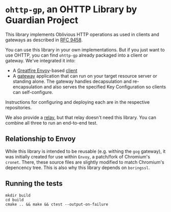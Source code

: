 # `ohttp-gp`, an OHTTP Library by Guardian Project 

This library implements Oblivious HTTP operations as used in clients and gateways as described in [RFC 9458](https://www.rfc-editor.org/rfc/rfc9458.html#name-key-configuration).

You can use this library in your own implementations.  But if you just want to use OHTTP, you can find `ohttp-gp` already packaged into a client or gateway.  We've integrated it into:

* A [Greatfire Envoy](https://github.com/greatfire/envoy)-based [client](https://github.com/johnhess/cog)
* A [gateway](https://github.com/johnhess/gog) application that can run on your target resource server or standing alone.  The gateway handles decapsulation and re-encapsulation and also serves the specified Key Configuration so clients can self-configure.

Instructions for configuring and deploying each are in the respective repositories.

We also provide a [relay](https://github.com/johnhess/pog), but that relay doesn't need this library.  You can combine all three to run an end-to-end test.

## Relationship to Envoy

While this library is intended to be reusable (e.g. withing the `gog` gateway), it was initially created for use within `Envoy`, a patch/fork of Chromium's `cronet`.  There, these source files are slightly modified to match Chromium's depencency tree.  This is also why this library depends on `boringssl`.

## Running the tests

```
mkdir build
cd build
cmake .. && make && ctest --output-on-failure
```